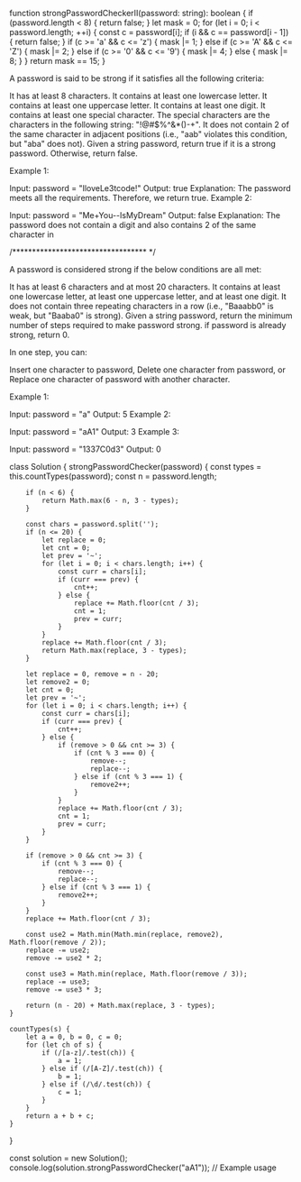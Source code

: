 function strongPasswordCheckerII(password: string): boolean {
    if (password.length < 8) {
        return false;
    }
    let mask = 0;
    for (let i = 0; i < password.length; ++i) {
        const c = password[i];
        if (i && c == password[i - 1]) {
            return false;
        }
        if (c >= 'a' && c <= 'z') {
            mask |= 1;
        } else if (c >= 'A' && c <= 'Z') {
            mask |= 2;
        } else if (c >= '0' && c <= '9') {
            mask |= 4;
        } else {
            mask |= 8;
        }
    }
    return mask == 15;
}

A password is said to be strong if it satisfies all the following criteria:

It has at least 8 characters.
It contains at least one lowercase letter.
It contains at least one uppercase letter.
It contains at least one digit.
It contains at least one special character. The special characters are the characters in the following string: "!@#$%^&*()-+".
It does not contain 2 of the same character in adjacent positions (i.e., "aab" violates this condition, but "aba" does not).
Given a string password, return true if it is a strong password. Otherwise, return false.

 

Example 1:

Input: password = "IloveLe3tcode!"
Output: true
Explanation: The password meets all the requirements. Therefore, we return true.
Example 2:

Input: password = "Me+You--IsMyDream"
Output: false
Explanation: The password does not contain a digit and also contains 2 of the same character in 











/********************************** */



A password is considered strong if the below conditions are all met:

It has at least 6 characters and at most 20 characters.
It contains at least one lowercase letter, at least one uppercase letter, and at least one digit.
It does not contain three repeating characters in a row (i.e., "Baaabb0" is weak, but "Baaba0" is strong).
Given a string password, return the minimum number of steps required to make password strong. if password is already strong, return 0.

In one step, you can:

Insert one character to password,
Delete one character from password, or
Replace one character of password with another character.
 

Example 1:

Input: password = "a"
Output: 5
Example 2:

Input: password = "aA1"
Output: 3
Example 3:

Input: password = "1337C0d3"
Output: 0
 


class Solution {
    strongPasswordChecker(password) {
        const types = this.countTypes(password);
        const n = password.length;

        if (n < 6) {
            return Math.max(6 - n, 3 - types);
        }

        const chars = password.split('');
        if (n <= 20) {
            let replace = 0;
            let cnt = 0;
            let prev = '~';
            for (let i = 0; i < chars.length; i++) {
                const curr = chars[i];
                if (curr === prev) {
                    cnt++;
                } else {
                    replace += Math.floor(cnt / 3);
                    cnt = 1;
                    prev = curr;
                }
            }
            replace += Math.floor(cnt / 3);
            return Math.max(replace, 3 - types);
        }

        let replace = 0, remove = n - 20;
        let remove2 = 0;
        let cnt = 0;
        let prev = '~';
        for (let i = 0; i < chars.length; i++) {
            const curr = chars[i];
            if (curr === prev) {
                cnt++;
            } else {
                if (remove > 0 && cnt >= 3) {
                    if (cnt % 3 === 0) {
                        remove--;
                        replace--;
                    } else if (cnt % 3 === 1) {
                        remove2++;
                    }
                }
                replace += Math.floor(cnt / 3);
                cnt = 1;
                prev = curr;
            }
        }

        if (remove > 0 && cnt >= 3) {
            if (cnt % 3 === 0) {
                remove--;
                replace--;
            } else if (cnt % 3 === 1) {
                remove2++;
            }
        }
        replace += Math.floor(cnt / 3);

        const use2 = Math.min(Math.min(replace, remove2), Math.floor(remove / 2));
        replace -= use2;
        remove -= use2 * 2;

        const use3 = Math.min(replace, Math.floor(remove / 3));
        replace -= use3;
        remove -= use3 * 3;

        return (n - 20) + Math.max(replace, 3 - types);
    }

    countTypes(s) {
        let a = 0, b = 0, c = 0;
        for (let ch of s) {
            if (/[a-z]/.test(ch)) {
                a = 1;
            } else if (/[A-Z]/.test(ch)) {
                b = 1;
            } else if (/\d/.test(ch)) {
                c = 1;
            }
        }
        return a + b + c;
    }
}


const solution = new Solution();
console.log(solution.strongPasswordChecker("aA1")); // Example usage
